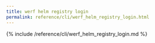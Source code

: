 ```yaml
---
title: werf helm registry login
permalink: reference/cli/werf_helm_registry_login.html
---
```


{% include /reference/cli/werf_helm_registry_login.md %}
